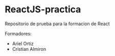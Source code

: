 # ReactJS-practica
Repositorio de prueba para la formacion de React

Formadores:
* Ariel Ortiz
* Cristian Almiron
